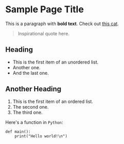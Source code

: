 # Sample Page Title

This is a paragraph with **bold text**. Check out [this cat](/cat).

> Inspirational quote here.

## Heading

- This is the first item of an unordered list.
- Another one.
- And the last one.

## Another Heading

1. This is the first item of an ordered list.
2. The second one.
3. The third one.

Here's a function in `Python`:

```
def main():
    print("Hello world!\n")
```
